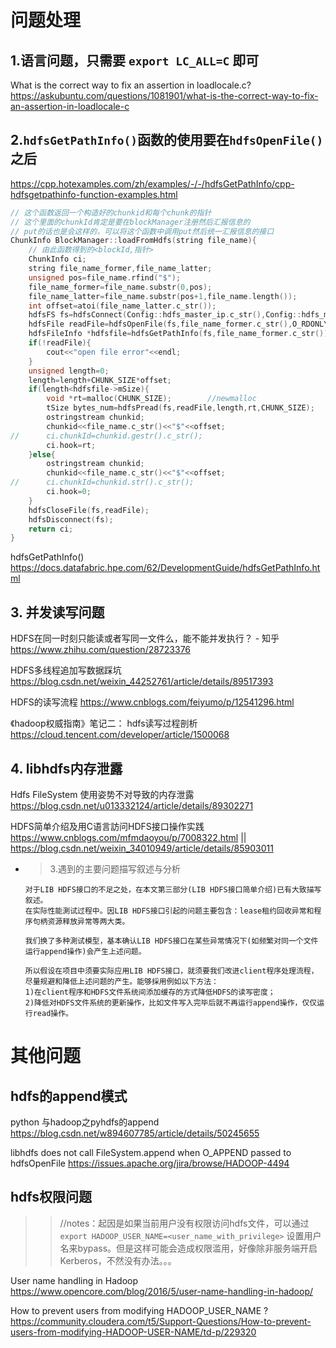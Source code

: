 
# 问题处理

## 1.语言问题，只需要 `export LC_ALL=C` 即可

What is the correct way to fix an assertion in loadlocale.c? https://askubuntu.com/questions/1081901/what-is-the-correct-way-to-fix-an-assertion-in-loadlocale-c

## 2.`hdfsGetPathInfo()`函数的使用要在`hdfsOpenFile()`之后

https://cpp.hotexamples.com/zh/examples/-/-/hdfsGetPathInfo/cpp-hdfsgetpathinfo-function-examples.html
```cpp
// 这个函数返回一个构造好的chunkid和每个chunk的指针
// 这个里面的chunkId肯定是要在blockManager注册然后汇报信息的
// put的话也是会这样的，可以将这个函数中调用put然后统一汇报信息的接口
ChunkInfo BlockManager::loadFromHdfs(string file_name){
	// 由此函数得到的<blockId,指针>
	ChunkInfo ci;
	string file_name_former,file_name_latter;
	unsigned pos=file_name.rfind("$");
	file_name_former=file_name.substr(0,pos);
	file_name_latter=file_name.substr(pos+1,file_name.length());
	int offset=atoi(file_name_latter.c_str());
	hdfsFS fs=hdfsConnect(Config::hdfs_master_ip.c_str(),Config::hdfs_master_port);
	hdfsFile readFile=hdfsOpenFile(fs,file_name_former.c_str(),O_RDONLY,0,0,0);
	hdfsFileInfo *hdfsfile=hdfsGetPathInfo(fs,file_name_former.c_str());
	if(!readFile){
		cout<<"open file error"<<endl;
	}
	unsigned length=0;
	length=length+CHUNK_SIZE*offset;
	if(length<hdfsfile->mSize){
		void *rt=malloc(CHUNK_SIZE);		//newmalloc
		tSize bytes_num=hdfsPread(fs,readFile,length,rt,CHUNK_SIZE);
		ostringstream chunkid;
		chunkid<<file_name.c_str()<<"$"<<offset;
//		ci.chunkId=chunkid.gestr().c_str();
		ci.hook=rt;
	}else{
		ostringstream chunkid;
		chunkid<<file_name.c_str()<<"$"<<offset;
//		ci.chunkId=chunkid.str().c_str();
		ci.hook=0;
	}
	hdfsCloseFile(fs,readFile);
	hdfsDisconnect(fs);
	return ci;
}
```

hdfsGetPathInfo() https://docs.datafabric.hpe.com/62/DevelopmentGuide/hdfsGetPathInfo.html

## 3. 并发读写问题

HDFS在同一时刻只能读或者写同一文件么，能不能并发执行？ - 知乎 https://www.zhihu.com/question/28723376

HDFS多线程追加写数据踩坑 https://blog.csdn.net/weixin_44252761/article/details/89517393

HDFS的读写流程 https://www.cnblogs.com/feiyumo/p/12541296.html

《hadoop权威指南》笔记二： hdfs读写过程剖析 https://cloud.tencent.com/developer/article/1500068

## 4. libhdfs内存泄露

Hdfs FileSystem 使用姿势不对导致的内存泄露 https://blog.csdn.net/u013332124/article/details/89302271

HDFS简单介绍及用C语言訪问HDFS接口操作实践 https://www.cnblogs.com/mfmdaoyou/p/7008322.html || https://blog.csdn.net/weixin_34010949/article/details/85903011
- > 3.遇到的主要问题描写叙述与分析
  ```console
  对于LIB HDFS接口的不足之处，在本文第三部分(LIB HDFS接口简单介绍)已有大致描写叙述。
  在实际性能測试过程中。因LIB HDFS接口引起的问题主要包含：lease租约回收异常和程序句柄资源释放异常等两大类。
  
  我们换了多种測试模型，基本确认LIB HDFS接口在某些异常情况下(如频繁对同一个文件运行append操作)会产生上述问题。
  
  所以假设在项目中须要实际应用LIB HDFS接口，就须要我们改进client程序处理流程，尽量规避和降低上述问题的产生。能够採用例如以下方法：
  1)在client程序和HDFS文件系统间添加缓存的方式降低HDFS的读写密度；
  2)降低对HDFS文件系统的更新操作，比如文件写入完毕后就不再运行append操作，仅仅运行read操作。
  ```

# 其他问题

## hdfs的append模式

python 与hadoop之pyhdfs的append https://blog.csdn.net/w894607785/article/details/50245655

libhdfs does not call FileSystem.append when O_APPEND passed to hdfsOpenFile https://issues.apache.org/jira/browse/HADOOP-4494

## hdfs权限问题
>> //notes：起因是如果当前用户没有权限访问hdfs文件，可以通过 `export HADOOP_USER_NAME=<user_name_with_privilege>` 设置用户名来bypass。但是这样可能会造成权限滥用，好像除非服务端开启 Kerberos，不然没有办法。。。

User name handling in Hadoop https://www.opencore.com/blog/2016/5/user-name-handling-in-hadoop/

How to prevent users from modifying HADOOP_USER_NAME ? https://community.cloudera.com/t5/Support-Questions/How-to-prevent-users-from-modifying-HADOOP-USER-NAME/td-p/229320
